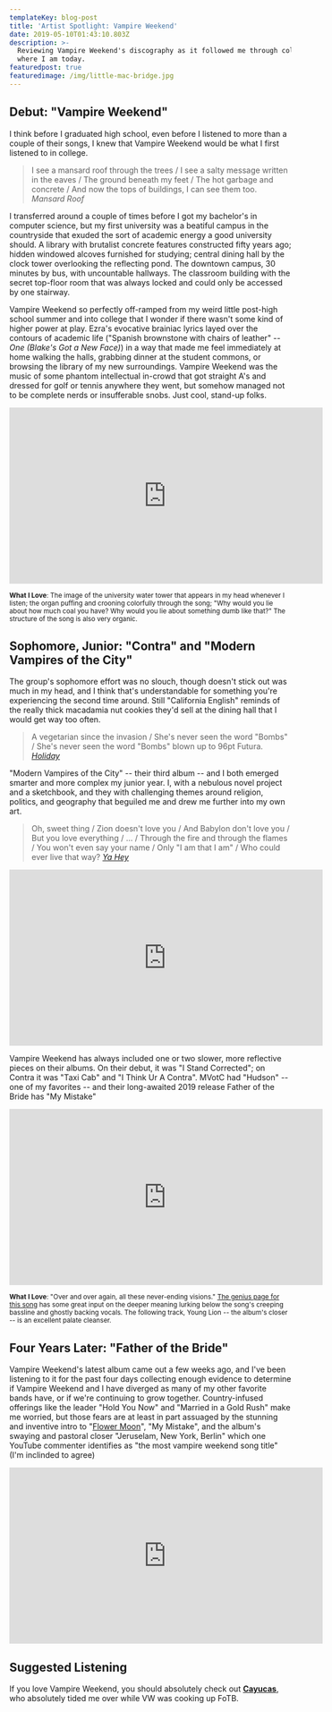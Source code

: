 ```yaml
---
templateKey: blog-post
title: 'Artist Spotlight: Vampire Weekend'
date: 2019-05-10T01:43:10.803Z
description: >-
  Reviewing Vampire Weekend's discography as it followed me through college to
  where I am today.
featuredpost: true
featuredimage: /img/little-mac-bridge.jpg
---
```

## Debut: "Vampire Weekend"

I think before I graduated high school, even before I listened to more than a couple of their songs, I knew that Vampire Weekend would be what I first listened to in college.

> I see a mansard roof through the trees / I see a salty message written in the eaves / The ground beneath my feet / The hot garbage and concrete / And now the tops of buildings, I can see them too. *Mansard Roof*

I transferred around a couple of times before I got my bachelor's in computer science, but my first university was a beatiful campus in the countryside that exuded the sort of academic energy a good university should. A library with brutalist concrete features constructed fifty years ago; hidden windowed alcoves furnished for studying; central dining hall by the clock tower overlooking the reflecting pond. The downtown campus, 30 minutes by bus, with uncountable hallways. The classroom building with the secret top-floor room that was always locked and could only be accessed by one stairway.

Vampire Weekend so perfectly off-ramped from my weird little post-high school summer and into college that I wonder if there wasn't some kind of higher power at play. Ezra's evocative brainiac lyrics layed over the contours of academic life ("Spanish brownstone with chairs of leather" -- *One (Blake's Got a New Face)*) in a way that made me feel immediately at home walking the halls, grabbing dinner at the student commons, or browsing the library of my new surroundings. Vampire Weekend was the music of some phantom intellectual in-crowd that got straight A's and dressed for golf or tennis anywhere they went, but somehow managed not to be complete nerds or insufferable snobs. Just cool, stand-up folks.

<iframe width="560" height="315" src="https://www.youtube.com/embed/597M2FB0TuA" frameborder="0" allow="accelerometer; autoplay; encrypted-media; gyroscope; picture-in-picture" allowfullscreen></iframe>

<small>**What I Love**: The image of the university water tower that appears in my head whenever I listen; the organ puffing and crooning colorfully through the song; "Why would you lie about how much coal you have? Why would you lie about something dumb like that?" The structure of the song is also very organic.</small>

## Sophomore, Junior: "Contra" and "Modern Vampires of the City"

The group's sophomore effort was no slouch, though doesn't stick out was much in my head, and I think that's understandable for something you're experiencing the second time around. Still "California English" reminds of the really thick macadamia nut cookies they'd sell at the dining hall that I would get way too often.

> A vegetarian since the invasion / She's never seen the word "Bombs" / She's never seen the word "Bombs" blown up to 96pt Futura. *[Holiday](https://youtu.be/7TrUBRFCkt8)*

"Modern Vampires of the City" -- their third album -- and I both emerged smarter and more complex my junior year. I, with a nebulous novel project and a sketchbook, and they with challenging themes around religion, politics, and geography that beguiled me and drew me further into my own art.

> Oh, sweet thing / Zion doesn't love you / And Babylon don't love you / But you love everything / ... / Through the fire and through the flames / You won't even say your name / Only "I am that I am" / Who could ever live that way? *[Ya Hey](https://youtu.be/i-BznQE6B8U)*

<iframe width="560" height="315" src="https://www.youtube.com/embed/_mDxcDjg9P4" frameborder="0" allow="accelerometer; autoplay; encrypted-media; gyroscope; picture-in-picture" allowfullscreen></iframe>

Vampire Weekend has always included one or two slower, more reflective pieces on their albums. On their debut, it was "I Stand Corrected"; on Contra it was "Taxi Cab" and "I Think Ur A Contra". MVotC had "Hudson" -- one of my favorites -- and their long-awaited 2019 release Father of the Bride has "My Mistake"

<iframe width="560" height="315" src="https://www.youtube.com/embed/7ReMsZ1OYhg" frameborder="0" allow="accelerometer; autoplay; encrypted-media; gyroscope; picture-in-picture" allowfullscreen></iframe>

<small>**What I Love**: "Over and over again, all these never-ending visions." [The genius page for this song](https://genius.com/Vampire-weekend-hudson-lyrics) has some great input on the deeper meaning lurking below the song's creeping bassline and ghostly backing vocals. The following track, Young Lion -- the album's closer -- is an excellent palate cleanser.</small>

## Four Years Later: "Father of the Bride"

Vampire Weekend's latest album came out a few weeks ago, and I've been listening to it for the past four days collecting enough evidence to determine if Vampire Weekend and I have diverged as many of my other favorite bands have, or if we're continuing to grow together. Country-infused offerings like the leader "Hold You Now" and "Married in a Gold Rush" make me worried, but those fears are at least in part assuaged by the stunning and inventive intro to "[Flower Moon](https://youtu.be/uxgGmqyHEqk)", "My Mistake", and the album's swaying and pastoral closer "Jeruselam, New York, Berlin" which one YouTube commenter identifies as "the most vampire weekend song title" (I'm inclinded to agree)

<iframe width="560" height="315" src="https://www.youtube.com/embed/Yqw4ZeEAEJI" frameborder="0" allow="accelerometer; autoplay; encrypted-media; gyroscope; picture-in-picture" allowfullscreen></iframe>

## Suggested Listening

If you love Vampire Weekend, you should absolutely check out **[Cayucas](https://www.youtube.com/playlist?list=PL22rwEnHGr-zO4PJB0jiibm4Nbhwy8CRQ)**, who absolutely tided me over while VW was cooking up FoTB.
